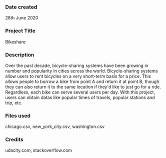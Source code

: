 ### Date created
28th June 2020

### Project Title
Bikeshare

### Description
Over the past decade, bicycle-sharing systems have been growing in number and popularity in cities across the world. Bicycle-sharing systems allow users to rent bicycles on a very short-term basis for a price. This allows people to borrow a bike from point A and return it at point B, though they can also return it to the same location if they'd like to just go for a ride. Regardless, each bike can serve several users per day. With this project, users can obtain datas like popular times of travels, popular stations and trip, etc. 


### Files used
chicago.csv, new_york_city.csv, washington.csv

### Credits
udacity.com, stackoverflow.com

